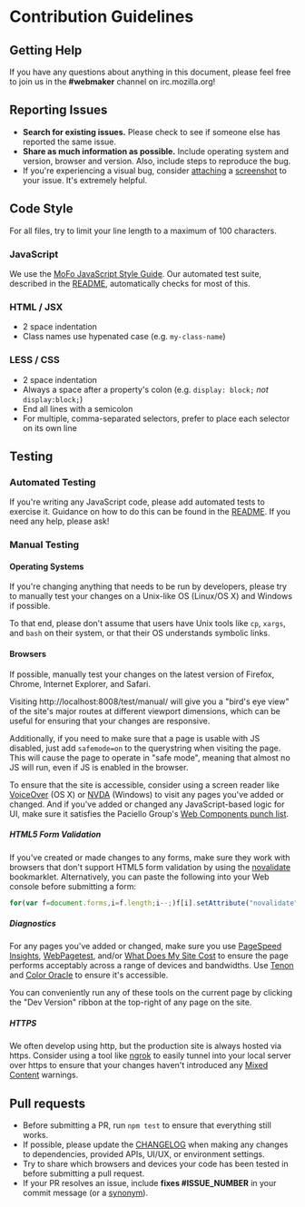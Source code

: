 # Contribution Guidelines

## Getting Help

If you have any questions about anything in this document, please
feel free to join us in the **#webmaker** channel on irc.mozilla.org!

## Reporting Issues

- **Search for existing issues.** Please check to see if someone else
  has reported the same issue.
- **Share as much information as possible.** Include operating system
  and version, browser and version. Also, include steps to reproduce
  the bug.
- If you're experiencing a visual bug, consider [attaching][] a
  [screenshot][] to your issue. It's extremely helpful.

## Code Style

For all files, try to limit your line length to a maximum of 100
characters.

### JavaScript

We use the [MoFo JavaScript Style Guide][js]. Our automated test suite,
described in the [README][], automatically checks for most of this.

### HTML / JSX

- 2 space indentation
- Class names use hypenated case (e.g. `my-class-name`)

### LESS / CSS

- 2 space indentation
- Always a space after a property's colon (e.g. `display: block;`
  *not* `display:block;`)
- End all lines with a semicolon
- For multiple, comma-separated selectors, prefer to place each
  selector on its own line

## Testing

### Automated Testing

If you're writing any JavaScript code, please add automated tests 
to exercise it. Guidance on how to do this can be found in the
[README][]. If you need any help, please ask!

### Manual Testing

#### Operating Systems

If you're changing anything that needs to be run by developers, please
try to manually test your changes on a Unix-like OS (Linux/OS X) and
Windows if possible.

To that end, please don't assume that users have Unix tools like
`cp`, `xargs`, and `bash` on their system, or that their OS
understands symbolic links.

#### Browsers

If possible, manually test your changes on the latest version of
Firefox, Chrome, Internet Explorer, and Safari.

Visiting http://localhost:8008/test/manual/ will give you a
"bird's eye view" of the site's major routes at different viewport
dimensions, which can be useful for ensuring that your changes
are responsive.

Additionally, if you need to make sure that a page is usable with
JS disabled, just add `safemode=on` to the querystring when visiting the
page. This will cause the page to operate in "safe mode", meaning that
almost no JS will run, even if JS is enabled in the browser.

To ensure that the site is accessible, consider using a
screen reader like [VoiceOver][] (OS X) or [NVDA][] (Windows) to
visit any pages you've added or changed. And if you've added
or changed any JavaScript-based logic for UI, make sure it
satisfies the Paciello Group's [Web Components punch list][].

##### HTML5 Form Validation

If you've created or made changes to any forms, make sure they
work with browsers that don't support HTML5 form validation
by using the [novalidate][] bookmarklet. Alternatively, you can
paste the following into your Web console before submitting a form:

```javascript
for(var f=document.forms,i=f.length;i--;)f[i].setAttribute("novalidate",i)
```

##### Diagnostics

For any pages you've added or changed, make sure you
use [PageSpeed Insights][], [WebPagetest][], and/or
[What Does My Site Cost][] to ensure the page performs
acceptably across a range of devices and bandwidths. Use
[Tenon][] and [Color Oracle][] to ensure it's accessible.

You can conveniently run any of these tools on the current page
by clicking the "Dev Version" ribbon at the top-right of any
page on the site.

##### HTTPS

We often develop using http, but the production site is always
hosted via https. Consider using a tool like [ngrok][] to easily
tunnel into your local server over https to ensure that your
changes haven't introduced any [Mixed Content][] warnings.

## Pull requests

- Before submitting a PR, run `npm test` to ensure that everything
  still works.
- If possible, please update the [CHANGELOG][] when making any changes to
  dependencies, provided APIs, UI/UX, or environment settings.
- Try to share which browsers and devices your code has been tested
  in before submitting a pull request.
- If your PR resolves an issue, include **fixes #ISSUE_NUMBER** in your
  commit message (or a [synonym][]).

[attaching]: https://github.com/blog/1347-issue-attachments
[screenshot]: https://www.google.com/search?q=how+to+take+a+screenshot
[README]: https://github.com/mozilla/learning.mozilla.org#readme
[CHANGELOG]: https://github.com/mozilla/learning.mozilla.org/blob/develop/CHANGELOG.md
[js]: https://github.com/MozillaFoundation/javascript-style-guide
[synonym]: https://help.github.com/articles/closing-issues-via-commit-messages
[PageSpeed Insights]: https://developers.google.com/speed/pagespeed/insights/
[WebPagetest]: http://www.webpagetest.org/
[What Does My Site Cost]: http://whatdoesmysitecost.com/
[Tenon]: http://tenon.io/
[Color Oracle]: http://colororacle.org/
[ngrok]: https://ngrok.com/
[Mixed Content]: https://developer.mozilla.org/en-US/docs/Security/MixedContent
[VoiceOver]: http://webaim.org/articles/voiceover/
[NVDA]: https://www.marcozehe.de/articles/how-to-use-nvda-and-firefox-to-test-your-web-pages-for-accessibility/
[Web Components punch list]: http://www.paciellogroup.com/blog/2014/09/web-components-punch-list/
[novalidate]: http://novalidate.com/

